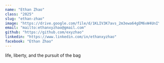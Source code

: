 ```yaml
---
name: "Ethan Zhao"
class: "2025"
slug: "ethan-zhao"
image: "https://drive.google.com/file/d/1KLIV3K7avs_2m3ewa64gEM6vW4UnIYoS/view?usp=drivesdk"
email: "mailto:ethanxyzhao@gmail.com"
github: "https://github.com/exyzhao"
linkedin: "https://www.linkedin.com/in/ethanxyzhao"
facebook: "Ethan Zhao"
---
```

life, liberty, and the pursuit of the bag